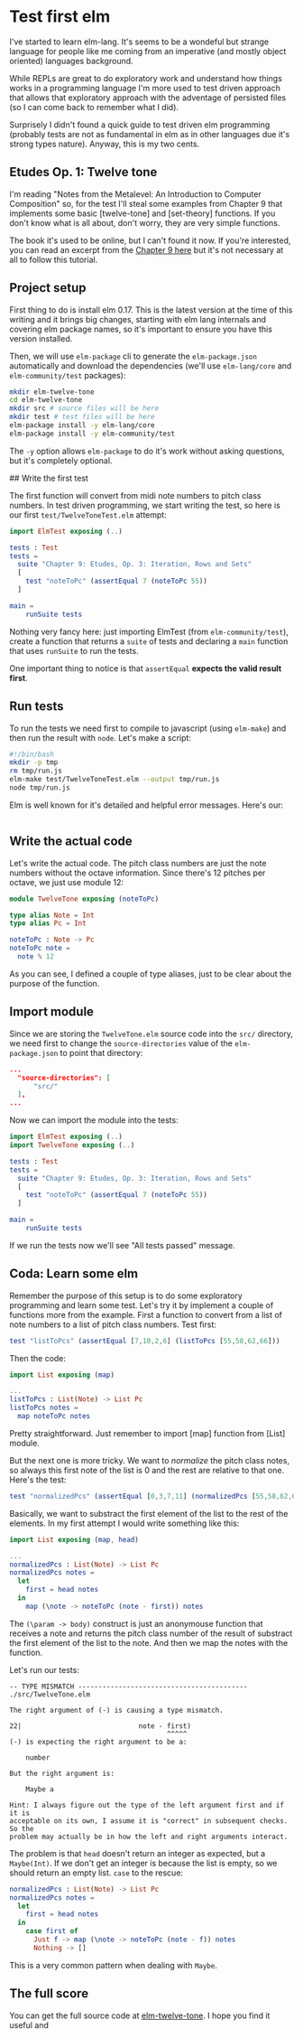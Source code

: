# Test first elm

I've started to learn elm-lang. It's seems to be a wondeful but strange language for people like me coming from an imperative (and mostly object oriented) languages background.

While REPLs are great to do exploratory work and understand how things works in a programming language I'm more used to test driven approach that allows that exploratory approach with the adventage of persisted files (so I can come back to remember what I did).

Surprisely I didn't found a quick guide to test driven elm programming (probably tests are not as fundamental in elm as in other languages due it's strong types nature). Anyway, this is my two cents.

## Etudes Op. 1: Twelve tone

I'm reading "Notes from the Metalevel: An Introduction to Computer Composition" so, for the test I'll steal some examples from Chapter 9 that implements some basic [twelve-tone] and [set-theory] functions. If you don't know what is all about, don't worry, they are very simple functions.

The book it's used to be online, but I can't found it now. If you're interested, you can read an excerpt from the [Chapter 9 here]() but it's not necessary at all to follow this tutorial.

## Project setup

First thing to do is install elm 0.17. This is the latest version at the time of this writing and it brings big changes, starting with elm lang internals and covering elm package names, so it's important to ensure you have this version installed.

Then, we will use `elm-package` cli to generate the `elm-package.json` automatically and download the dependencies (we'll use `elm-lang/core` and `elm-community/test` packages):

```bash
mkdir elm-twelve-tone
cd elm-twelve-tone
mkdir src # source files will be here
mkdir test # test files will be here
elm-package install -y elm-lang/core
elm-package install -y elm-community/test
```

The `-y` option allows `elm-package` to do it's work without asking questions, but it's completely optional.

## Write the first test

The first function will convert from midi note numbers to pitch class numbers. In test driven programming, we start writing the test, so here is our first `test/TwelveToneTest.elm` attempt:

```elm
import ElmTest exposing (..)

tests : Test
tests =
  suite "Chapter 9: Etudes, Op. 3: Iteration, Rows and Sets"
  [
    test "noteToPc" (assertEqual 7 (noteToPc 55))
  ]

main =
    runSuite tests
```

Nothing very fancy here: just importing ElmTest (from `elm-community/test`), create a function that returns a `suite` of tests and declaring a `main` function that uses `runSuite` to run the tests.

One important thing to notice is that `assertEqual` __expects the valid result first__.

## Run tests

To run the tests we need first to compile to javascript (using `elm-make`) and then run the result with `node`. Let's make a script:

```sh
#!/bin/bash
mkdir -p tmp
rm tmp/run.js
elm-make test/TwelveToneTest.elm --output tmp/run.js
node tmp/run.js
```

Elm is well known for it's detailed and helpful error messages. Here's our:

```
```

## Write the actual code

Let's write the actual code. The pitch class numbers are just the note numbers without the octave information. Since there's 12 pitches per octave, we just use module 12:

```elm
module TwelveTone exposing (noteToPc)

type alias Note = Int
type alias Pc = Int

noteToPc : Note -> Pc
noteToPc note =
  note % 12
```

As you can see, I defined a couple of type aliases, just to be clear about the purpose of the function.

## Import module

Since we are storing the `TwelveTone.elm` source code into the `src/` directory, we need first to change the `source-directories` value of the `elm-package.json` to point that directory:

```json
...
  "source-directories": [
      "src/"
  ],
...
```

Now we can import the module into the tests:

```elm
import ElmTest exposing (..)
import TwelveTone exposing (..)

tests : Test
tests =
  suite "Chapter 9: Etudes, Op. 3: Iteration, Rows and Sets"
  [
    test "noteToPc" (assertEqual 7 (noteToPc 55))
  ]

main =
    runSuite tests
```

If we run the tests now we'll see "All tests passed" message.

## Coda: Learn some elm

Remember the purpose of this setup is to do some exploratory programming and learn some test. Let's try it by implement a couple of functions more from the example. First a function to convert from a list of note numbers to a list of pitch class numbers. Test first:

```elm
test "listToPcs" (assertEqual [7,10,2,6] (listToPcs [55,58,62,66]))
```

Then the code:

```elm
import List exposing (map)

...
listToPcs : List(Note) -> List Pc
listToPcs notes =
  map noteToPc notes
```

Pretty straightforward. Just remember to import [map] function from [List] module.

But the next one is more tricky. We want to _normalize_ the pitch class notes, so always this first note of the list is 0 and the rest are relative to that one. Here's the test:

```elm
test "normalizedPcs" (assertEqual [0,3,7,11] (normalizedPcs [55,58,62,66]))
```

Basically, we want to substract the first element of the list to the rest of the elements. In my first attempt I would write something like this:

```elm
import List exposing (map, head)

...
normalizedPcs : List(Note) -> List Pc
normalizedPcs notes =
  let
    first = head notes
  in
    map (\note -> noteToPc (note - first)) notes
```

The `(\param -> body)` construct is just an anonymouse function that receives a note and returns the pitch class number of the result of substract the first element of the list to the note. And then we map the notes with the function.

Let's run our tests:

```
-- TYPE MISMATCH ------------------------------------------ ./src/TwelveTone.elm

The right argument of (-) is causing a type mismatch.

22|                             note - first)
                                       ^^^^^
(-) is expecting the right argument to be a:

    number

But the right argument is:

    Maybe a

Hint: I always figure out the type of the left argument first and if it is
acceptable on its own, I assume it is "correct" in subsequent checks. So the
problem may actually be in how the left and right arguments interact.
```

The problem is that `head` doesn't return an integer as expected, but a `Maybe(Int)`. If we don't get an integer is because the list is empty, so we should return an empty list. `case` to the rescue:

```elm
normalizedPcs : List(Note) -> List Pc
normalizedPcs notes =
  let
    first = head notes
  in
    case first of
      Just f -> map (\note -> noteToPc (note - f)) notes
      Nothing -> []
```

This is a very common pattern when dealing with `Maybe`.

## The full score

You can get the full source code at [elm-twelve-tone](). I hope you find it useful and
